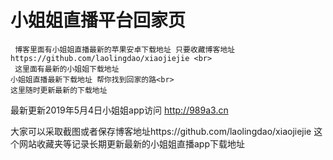    # 小姐姐直播平台回家页<br>
     博客里面有小姐姐直播最新的苹果安卓下载地址 只要收藏博客地址 https://github.com/laolingdao/xiaojiejie <br> 
     这里面有最新的小姐姐下载地址
    小姐姐直播最新下载地址 帮你找到回家的路<br> 
    这里随时更新最新的下载地址
  最新更新2019年5月4日小姐姐app访问
     http://989a3.cn
  
  大家可以采取截图或者保存博客地址https://github.com/laolingdao/xiaojiejie
    这个网站收藏夹等记录长期更新最新的小姐姐直播app下载地址
